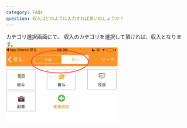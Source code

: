 ```yaml
---
category: FAQs
question: 収入はどのように入力すれば良いのしょうか？
---
```

カテゴリ選択画面にて、
収入のカテゴリを選択して頂ければ、収入となります。
<br>
<img src="/img/income_cat_en.png" class="img-rounded" width="304">
